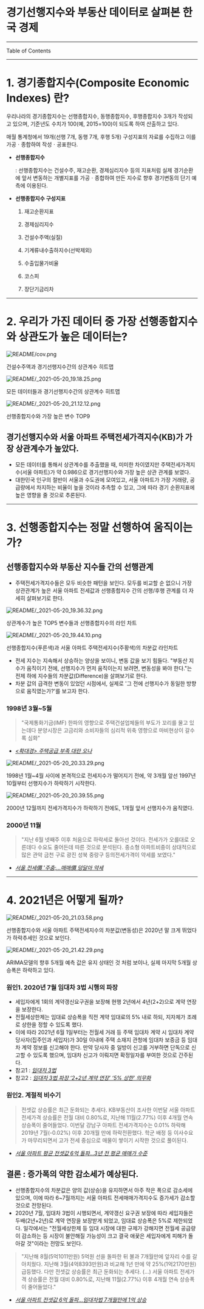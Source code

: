 # 경기선행지수와 부동산 데이터로 살펴본 한국 경제

---

Table of Contents

---

# 1. 경기종합지수(Composite Economic Indexes) 란?

우리나라의 경기종합지수는 선행종합지수, 동행종합지수, 후행종합지수 3개가 작성되고 있으며, 기준년도 수치가 100(예, 2015=100)이 되도록 하여 산출하고 있다. 

매월 통계청에서 19개(선행 7개, 동행 7개, 후행 5개) 구성지표의 자료를 수집하고 이를 가공ㆍ종합하여 작성ㆍ공표한다. 

- **선행종합지수**

    : 선행종합지수는 건설수주, 재고순환, 경제심리지수 등의 지표처럼 실제 경기순환에 앞서 변동하는 개별지표를 가공ㆍ종합하여 만든 지수로 향후 경기변동의 단기 예측에 이용된다. 

- **선행종합지수 구성지표**

    1. 재고순환지표

    2. 경제심리지수

    3. 건설수주액(실질)

    4. 기계류내수출하지수(선박제외)

    5. 수출입물가비율

    6. 코스피

    7. 장단기금리차

---

# 2. 우리가 가진 데이터 중 가장 선행종합지수와 상관도가 높은 데이터는?

![README/cov.png](README/cov.png)

건설수주액과 경기선행지수간의 상관계수 히트맵

![README/_2021-05-20_19.18.25.png](README/_2021-05-20_19.18.25.png)

모든 데이터들과 경기선행지수간의 상관계수 히트맵

![README/_2021-05-20_21.12.12.png](README/_2021-05-20_21.12.12.png)

선행종합지수와 가장 높은 변수 TOP9

## 경기선행지수와 서울 아파트 주택전세가격지수(KB)가 가장 상관계수가 높았다.

- 모든 데이터를 통해서 상관계수를 추출했을 때, 미미한 차이였지만 주택전세가격지수(서울 아파트)가 약 0.986으로 경기선행지수와 가장 높은 상관 관계를 보였다.
- 대한민국 인구의 절반이 서울과 수도권에 모여있고, 서울 아파트가 가장 거래량, 공급량에서 차지하는 비율이 높을 것이라 추측할 수 있고, 그에 따라 경기 순환지표에 높은 영향을 줄 것으로 추론된다.

---

# 3. 선행종합지수는 정말 선행하여 움직이는가?

## 선행종합지수와 부동산 지수들 간의 선행관계

- 주택전세가격지수들은 모두 비슷한 패턴을 보인다.  모두를 비교할 순 없으니 가장 상관관계가 높은 서울 아파트 전세값과 선행종합지수 간의 선행/후행 관계를 더 자세히 살펴보기로 한다.

![README/_2021-05-20_19.36.32.png](README/_2021-05-20_19.36.32.png)

상관계수가 높은 TOP5 변수들과 선행종합지수의 라인 차트

![README/_2021-05-20_19.44.10.png](README/_2021-05-20_19.44.10.png)

선행종합지수(푸른색)과 서울 아파트 주택전세지수(주황색)의 차분값 라인차트

- 전세 지수는 지속해서 상승하는 양상을 보이니, 변동 값을 보기 힘들다. "부동산 지수가 움직이기 전에, 선행지수가 먼저 움직이는지 보려면, 변동성을 봐야 한다."는 전제 하에 지수들의 차분값(Difference)을 살펴보기로 한다.
- 차분 값의 급격한 변동이 있었던 시점에서, 실제로 '그 전에 선행지수가 동일한 방향으로 움직였는가?'를 보고자 한다.

### 1998년 3월~5월

> "국제통화기금(IMF) 한파의 영향으로 주택건설업체들의 부도가 꼬리를 물고 있는데다 분양시장은 고금리와 소비자들의 심리적 위축 영향으로 마비현상이 갈수록 심화"

- [*<확대경> 주택공급 부족 대란 오나*](https://news.naver.com/main/read.nhn?mode=LSD&mid=sec&sid1=101&oid=001&aid=0004373801)

![README/_2021-05-20_20.33.29.png](README/_2021-05-20_20.33.29.png)

1998년 1월~4월 사이에 본격적으로 전세지수가 떨어지기 전에, 약 3개월 앞선 1997년 10월부터 선행지수가 하락하기 시작한다.

![README/_2021-05-20_20.39.55.png](README/_2021-05-20_20.39.55.png)

2000년 12월까지 전세가격지수가 하락하기 전에도, 1개월 앞서 선행지수가 움직였다.

### 2000년 11월

> "지난 6월 넷째주 이후 처음으로 하락세로 돌아선 것이다.
전세가가 오를대로 오른데다 수요도 줄어든데 따른 것으로 분석된다. 중소형 아파트비중이 상대적으로 많은 관악 금천 구로 광진 성북 중랑구 등의전세가격이 약세를 보였다."

- [*서울 전세價 '주춤;...매매價 덩달아 약세*](https://news.naver.com/main/read.nhn?mode=LSD&mid=sec&sid1=101&oid=015&aid=0000285899)

---

# 4. 2021년은 어떻게 될까?

![README/_2021-05-20_21.03.58.png](README/_2021-05-20_21.03.58.png)

선행종합지수와 서울 아파트 주택전세지수의 차분값(변동성)은 2020년 말 크게 뛰었다가 하락추세인 것으로 보인다.

![README/_2021-05-20_21.42.29.png](README/_2021-05-20_21.42.29.png)

ARIMA모델의 향후 5개월 예측 값은 유지 상태인 것 처럼 보이나, 실제 마지막 5개월 상승폭은 하락하고 있다.

### 원인1. 2020년 7월 임대차 3법 시행의 파장

- 세입자에게 1회의 계약갱신요구권을 보장해 현행 2년에서 4년(2+2)으로 계약 연장을 보장한다.
- 전월세상한제는 임대료 상승폭을 직전 계약 임대료의 5% 내로 하되, 지자체가 조례로 상한을 정할 수 있도록 했다.
- 이에 따라 2021년 6월 1일부터는 전월세 거래 등 주택 임대차 계약 시 임대차 계약 당사자(집주인과 세입자)가 30일 이내에 주택 소재지 관청에 임대차 보증금 등 임대차 계약 정보를 신고해야 한다. 만약 당사자 중 일방이 신고를 거부하면 단독으로 신고할 수 있도록 했으며, 임대차 신고가 이뤄지면 확정일자를 부여한 것으로 간주된다.
- 참고1 : [*임대차 3법*](https://terms.naver.com/entry.naver?docId=5960413&cid=43667&categoryId=43667)
- 참고2 : [*임대차 3법 파장 ‘2+2년 계약 연장’ ‘5% 상한’ 의무화*](https://news.mk.co.kr/v2/economy/view.php?year=2020&no=791946)

### 원인2. 계절적 비수기

> 전셋값 상승률은 최근 둔화되는 추세다. KB부동산이 조사한 이번달 서울 아파트 전세가격 상승률은 전월 대비 0.80%로, 지난해 11월(2.77%) 이후 4개월 연속 상승폭이 줄어들었다. 이번달 강남구 아파트 전세가격지수는 0.01% 하락해 2019년 7월(-0.02%) 이후 20개월 만에 하락전환했다. 학군 배정 등 이사수요가 마무리되면서 고가 전세 중심으로 매물이 쌓이기 시작한 것으로 풀이된다.

- [*서울 아파트 평균 전셋값 6억 돌파…3년 전 평균 매매가 수준*](https://www.hankyung.com/realestate/article/202103295906i)

## 결론 : 증가폭의 약한 감소세가 예상된다.

- 선행종합지수의 차분값은 양의 값(상승)을 유지하면서 아주 작은 폭으로 감소세에 있으며, 이에 따라 6~7월까지는 서울 아파트 전세매매가격지수도 증가세가 감소할 것으로 전망된다.
- 2020년 7월, 임대차 3법이 시행되면서, 계약갱신 요구권 보장에 따라 세입자들은 두배(2년+2년)로 계약 연장을 보장받게 되었고, 임대료 상승폭은 5%로 제한되었다. 일각에서는 "전월세상한제 등 임대 시장에 대한 규제가 강해지면 전월세 공급량이 감소하는 등 시장이 불안해질 가능성이 크고 결국 애꿎은 세입자에게 피해가 돌아갈 것"이라는 전망도 보인다.

> "지난해 8월(5억1011만원) 5억원 선을 돌파한 뒤 불과 7개월만에 앞자리 수를 갈아치웠다. 지난해 3월(4억8393만원)과 비교해 1년 만에 약 25%(1억2170만원) 급등했다. 다만 전셋값 상승률은 최근 둔화되는 추세다. (...) 서울 아파트 전세가격 상승률은 전월 대비 0.80%로, 지난해 11월(2.77%) 이후 4개월 연속 상승폭이 줄어들었다."

- [*서울 아파트 전셋값 6억 돌파…임대차법 7개월만에 1억 상승*](https://www.dailian.co.kr/news/view/977107/?sc=Naver)